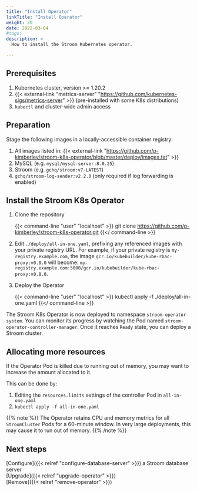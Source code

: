 ```yaml
---
title: "Install Operator"
linkTitle: "Install Operator"
weight: 20
date: 2022-03-04
#tags: 
description: >
  How to install the Stroom Kubernetes operator.

---
```


## Prerequisites

1. Kubernetes cluster, version >= 1.20.2
1. {{< external-link "metrics-server" "https://github.com/kubernetes-sigs/metrics-server" >}} (pre-installed with some K8s distributions)
1. `kubectl` and cluster-wide admin access


## Preparation

Stage the following images in a locally-accessible container registry:

1. All images listed in: {{< external-link "https://github.com/p-kimberley/stroom-k8s-operator/blob/master/deploy/images.txt" >}}
1. MySQL (e.g. `mysql/mysql-server:8.0.25`)
1. Stroom (e.g. `gchq/stroom:v7-LATEST`)
1. `gchq/stroom-log-sender:v2.2.0` (only required if log forwarding is enabled)


## Install the Stroom K8s Operator

1. Clone the repository

   {{< command-line "user" "localhost" >}}
   git clone https://github.com/p-kimberley/stroom-k8s-operator.git
   {{</ command-line >}}

1. Edit `./deploy/all-in-one.yaml`, prefixing any referenced images with your private registry URL.
   For example, if your private registry is `my-registry.example.com`, the image `gcr.io/kubebuilder/kube-rbac-proxy:v0.8.0` will become: `my-registry.example.com:5000/gcr.io/kubebuilder/kube-rbac-proxy:v0.8.0`.
1. Deploy the Operator

   {{< command-line "user" "localhost" >}}
   kubectl apply -f ./deploy/all-in-one.yaml
   {{</ command-line >}}

The Stroom K8s Operator is now deployed to namespace `stroom-operator-system`.
You can monitor its progress by watching the Pod named `stroom-operator-controller-manager`.
Once it reaches `Ready` state, you can deploy a Stroom cluster.


## Allocating more resources

If the Operator Pod is killed due to running out of memory, you may want to increase the amount allocated to it.

This can be done by:

1. Editing the `resources.limits` settings of the controller Pod in `all-in-one.yaml`
1. `kubectl apply -f all-in-one.yaml`

{{% note %}}
The Operator retains CPU and memory metrics for all `StroomCluster` Pods for a 60-minute window.
In very large deployments, this may cause it to run out of memory.
{{% /note %}}


## Next steps

[Configure]({{< relref "configure-database-server" >}}) a Stroom database server  
[Upgrade]({{< relref "upgrade-operator" >}})  
[Remove]({{< relref "remove-operator" >}})
